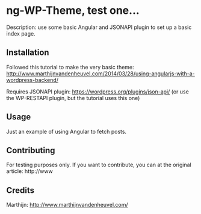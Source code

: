 # ng-WP-Theme, test one...

Description: use some basic Angular and JSONAPI plugin to set up a basic index page. 

## Installation

Followed this tutorial to make the very basic theme: http://www.marthijnvandenheuvel.com/2014/03/28/using-angularjs-with-a-wordpress-backend/

Requires JSONAPI plugin:  https://wordpress.org/plugins/json-api/ (or use the WP-RESTAPI plugin, but the tutorial uses this one)

## Usage

Just an example of using Angular to fetch posts.

## Contributing

For testing purposes only. If you want to contribute, you can at the original article: http://www

## Credits

Marthijn: http://www.marthijnvandenheuvel.com/

